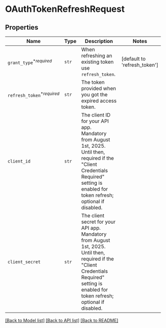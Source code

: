 # OAuthTokenRefreshRequest



## Properties
Name | Type | Description | Notes
------------ | ------------- | ------------- | -------------
| `grant_type`<sup>*_required_</sup> | ```str``` |  When refreshing an existing token use `refresh_token`.  |  [default to 'refresh_token'] |
| `refresh_token`<sup>*_required_</sup> | ```str``` |  The token provided when you got the expired access token.  |  |
| `client_id` | ```str``` |  The client ID for your API app. Mandatory from August 1st, 2025. Until then, required if the &quot;Client Credentials Required&quot; setting is enabled for token refresh; optional if disabled.  |  |
| `client_secret` | ```str``` |  The client secret for your API app. Mandatory from August 1st, 2025. Until then, required if the &quot;Client Credentials Required&quot; setting is enabled for token refresh; optional if disabled.  |  |

[[Back to Model list]](../README.md#documentation-for-models) [[Back to API list]](../README.md#documentation-for-api-endpoints) [[Back to README]](../README.md)


